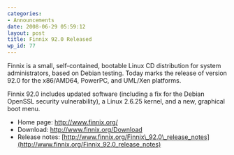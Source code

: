 ```yaml
---
categories:
- Announcements
date: 2008-06-29 05:59:12
layout: post
title: Finnix 92.0 Released
wp_id: 77
---
```

Finnix is a small, self-contained, bootable Linux CD distribution for system administrators, based on Debian testing. Today marks the release of version 92.0 for the x86/AMD64, PowerPC, and UML/Xen platforms.

Finnix 92.0 includes updated software (including a fix for the Debian OpenSSL security vulnerability), a Linux 2.6.25 kernel, and a new, graphical boot menu.

  * Home page: <http://www.finnix.org/>
  * Download: <http://www.finnix.org/Download>
  * Release notes: [http://www.finnix.org/Finnix\_92.0\_release_notes](http://www.finnix.org/Finnix_92.0_release_notes)
